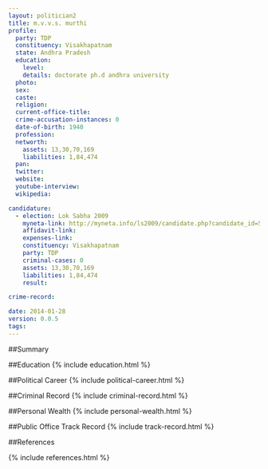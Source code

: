 ```yaml
---
layout: politician2
title: m.v.v.s. murthi
profile: 
  party: TDP
  constituency: Visakhapatnam
  state: Andhra Pradesh
  education: 
    level: 
    details: doctorate ph.d andhra university
  photo: 
  sex: 
  caste: 
  religion: 
  current-office-title: 
  crime-accusation-instances: 0
  date-of-birth: 1940
  profession: 
  networth: 
    assets: 13,30,70,169
    liabilities: 1,84,474
  pan: 
  twitter: 
  website: 
  youtube-interview: 
  wikipedia: 

candidature: 
  - election: Lok Sabha 2009
    myneta-link: http://myneta.info/ls2009/candidate.php?candidate_id=581
    affidavit-link: 
    expenses-link: 
    constituency: Visakhapatnam 
    party: TDP
    criminal-cases: 0
    assets: 13,30,70,169
    liabilities: 1,84,474
    result:  

crime-record: 

date: 2014-01-28
version: 0.0.5
tags: 
---
```

##Summary


##Education
{% include education.html %}


##Political Career
{% include political-career.html %}


##Criminal Record
{% include criminal-record.html %}


##Personal Wealth
{% include personal-wealth.html %}


##Public Office Track Record
{% include track-record.html %}


##References


{% include references.html %}